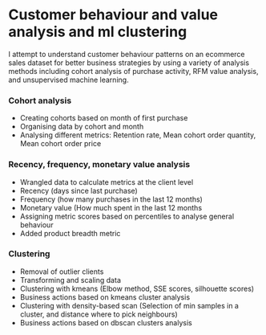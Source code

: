 # Customer behaviour and value analysis and ml clustering
I attempt to understand customer behaviour patterns on an ecommerce sales dataset for better business strategies by using a variety of analysis methods including cohort analysis of purchase activity, RFM value analysis, and unsupervised machine learning.

### Cohort analysis
* Creating cohorts based on month of first purchase
* Organising data by cohort and month
* Analysing different metrics: Retention rate, Mean cohort order quantity, Mean cohort order price

### Recency, frequency, monetary value analysis
* Wrangled data to calculate metrics at the client level
* Recency (days since last purchase)
* Frequency (how many purchases in the last 12 months)
* Monetary value (How much spent in the last 12 months
* Assigning metric scores based on percentiles to analyse general behaviour
* Added product breadth metric

### Clustering
* Removal of outlier clients
* Transforming and scaling data
* Clustering with kmeans (Elbow method, SSE scores, silhouette scores)
* Business actions based on kmeans cluster analysis
* Clustering with density-based scan (Selection of min samples in a cluster, and distance where to pick neighbours)
* Business actions based on dbscan clusters analysis